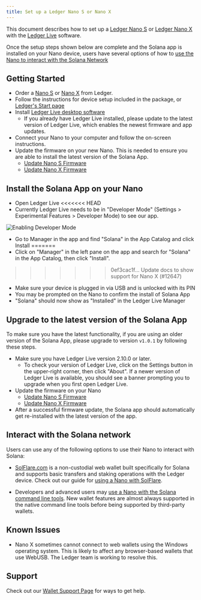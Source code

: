 ```yaml
---
title: Set up a Ledger Nano S or Nano X
---
```


This document describes how to set up a
[Ledger Nano S](https://shop.ledger.com/products/ledger-nano-s) or
[Ledger Nano X](https://shop.ledger.com/pages/ledger-nano-x)
with the [Ledger Live](https://www.ledger.com/ledger-live) software.

Once the setup steps shown below are complete and the Solana app is installed
on your Nano device, users have several options of how to
[use the Nano to interact with the Solana Network](#interact-with-the-solana-network)

## Getting Started

- Order a [Nano S](https://shop.ledger.com/products/ledger-nano-s) or
[Nano X](https://shop.ledger.com/pages/ledger-nano-x) from Ledger.
- Follow the instructions for device setup included in the package,
  or [Ledger's Start page](https://www.ledger.com/start/)
- Install [Ledger Live desktop software](https://www.ledger.com/ledger-live/)
  - If you already have Ledger Live installed, please update to the latest
  version of Ledger Live, which enables the newest firmware and app updates.
- Connect your Nano to your computer and follow the on-screen instructions.
- Update the firmware on your new Nano.  This is needed to ensure you are able
to install the latest version of the Solana App.
  - [Update Nano S Firmware](https://support.ledger.com/hc/en-us/articles/360002731113-Update-Ledger-Nano-S-firmware)
  - [Update Nano X Firmware](https://support.ledger.com/hc/en-us/articles/360013349800)

## Install the Solana App on your Nano

- Open Ledger Live
<<<<<<< HEAD
- Currently Ledger Live needs to be in "Developer Mode"
  (Settings > Experimental Features > Developer Mode) to see our app.

![Enabling Developer Mode](/img/ledger-live-enable-developer-mode.png)

- Go to Manager in the app and find "Solana" in the App Catalog and
  click Install
=======
- Click on "Manager" in the left pane on the app and search for "Solana" in the
App Catalog, then click "Install".
>>>>>>> 0ef3cac1f... Update docs to show support for Nano X (#12647)
  - Make sure your device is plugged in via USB and is unlocked with its PIN
- You may be prompted on the Nano to confirm the install of Solana App
- "Solana" should now show as "Installed" in the Ledger Live Manager

## Upgrade to the latest version of the Solana App

To make sure you have the latest functionality, if you are using an older version
of the Solana App, please upgrade to version `v1.0.1` by following these steps.

- Make sure you have Ledger Live version 2.10.0 or later.
  - To check your version of Ledger Live, click on the Settings button in the
 upper-right corner, then click "About".  If a newer version of Ledger Live is
 available, you should see a banner prompting you to upgrade when you first open
 Ledger Live.
- Update the firmware on your Nano
  - [Update Nano S Firmware](https://support.ledger.com/hc/en-us/articles/360002731113-Update-Ledger-Nano-S-firmware)
  - [Update Nano X Firmware](https://support.ledger.com/hc/en-us/articles/360013349800)
-  After a successful firmware update, the Solana app should automatically get
re-installed with the latest version of the app.

## Interact with the Solana network

Users can use any of the following options to use their Nano to interact with
Solana:

- [SolFlare.com](https://solflare.com/) is a non-custodial web wallet built
specifically for Solana and supports basic transfers and staking operations
with the Ledger device.
Check out our guide for [using a Nano with SolFlare](solflare.md).

- Developers and advanced users may
[use a Nano with the Solana command line tools](hardware-wallets/ledger.md).
New wallet features are almost always supported in the native command line tools
before being supported by third-party wallets.

## Known Issues

- Nano X sometimes cannot connect to web wallets using the Windows operating
system. This is likely to affect any browser-based wallets that use WebUSB.
The Ledger team is working to resolve this.

## Support

Check out our [Wallet Support Page](support.md) for ways to get help.
